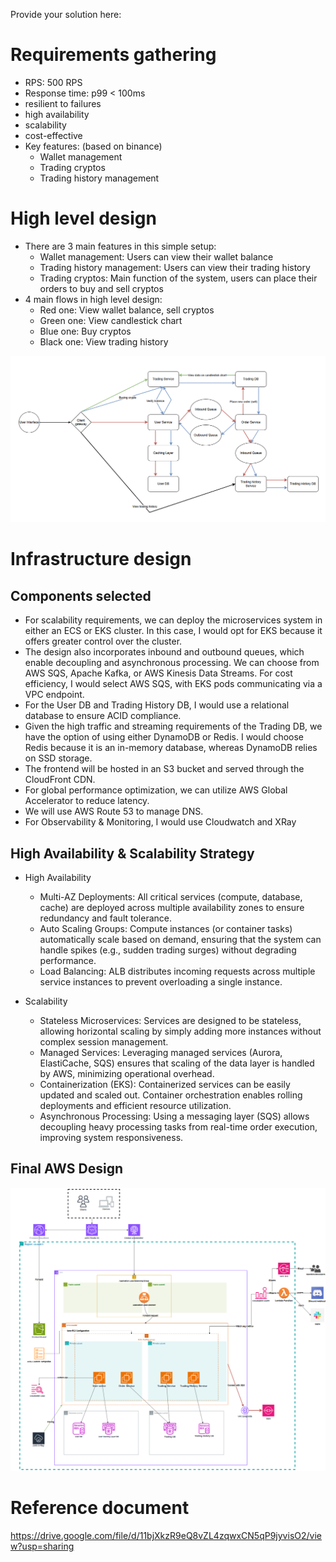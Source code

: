 Provide your solution here:


# Requirements gathering
- RPS: 500 RPS
- Response time: p99 < 100ms
- resilient to failures
- high availability
- scalability
- cost-effective
- Key features: (based on binance)
    - Wallet management
    - Trading cryptos
    - Trading history management

# High level design
- There are 3 main features in this simple setup:
    - Wallet management: Users can view their wallet balance
    - Trading history management: Users can view their trading history
    - Trading cryptos: Main function of the system, users can place their orders to buy and sell cryptos
- 4 main flows in high level design:
    - Red one: View wallet balance, sell cryptos
    - Green one: View candlestick chart
    - Blue one: Buy cryptos
    - Black one: View trading history

![High level design](./High%20level%20design.png)

# Infrastructure design
## Components selected
- For scalability requirements, we can deploy the microservices system in either an ECS or EKS cluster. In this case, I would opt for EKS because it offers greater control over the cluster.
- The design also incorporates inbound and outbound queues, which enable decoupling and asynchronous processing. We can choose from AWS SQS, Apache Kafka, or AWS Kinesis Data Streams. For cost efficiency, I would select AWS SQS, with EKS pods communicating via a VPC endpoint.
- For the User DB and Trading History DB, I would use a relational database to ensure ACID compliance.
- Given the high traffic and streaming requirements of the Trading DB, we have the option of using either DynamoDB or Redis. I would choose Redis because it is an in-memory database, whereas DynamoDB relies on SSD storage.
- The frontend will be hosted in an S3 bucket and served through the CloudFront CDN.
- For global performance optimization, we can utilize AWS Global Accelerator to reduce latency.
- We will use AWS Route 53 to manage DNS.
- For Observability & Monitoring, I would use Cloudwatch and XRay

## High Availability & Scalability Strategy
- High Availability
    - Multi-AZ Deployments: All critical services (compute, database, cache) are deployed across multiple availability zones to ensure redundancy and fault tolerance.
    - Auto Scaling Groups: Compute instances (or container tasks) automatically scale based on demand, ensuring that the system can handle spikes (e.g., sudden trading surges) without degrading performance.
    - Load Balancing: ALB distributes incoming requests across multiple service instances to prevent overloading a single instance.

- Scalability
    - Stateless Microservices: Services are designed to be stateless, allowing horizontal scaling by simply adding more instances without complex session management.
    - Managed Services: Leveraging managed services (Aurora, ElastiCache, SQS) ensures that scaling of the data layer is handled by AWS, minimizing operational overhead.
    - Containerization (EKS): Containerized services can be easily updated and scaled out. Container orchestration enables rolling deployments and efficient resource utilization.
    - Asynchronous Processing: Using a messaging layer (SQS) allows decoupling heavy processing tasks from real-time order execution, improving system responsiveness.

## Final AWS Design
![AWS Design](./AWS%20Infra%20design.png)


# Reference document
https://drive.google.com/file/d/11bjXkzR9eQ8vZL4zqwxCN5qP9jyvisO2/view?usp=sharing


